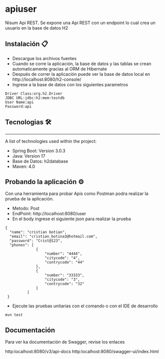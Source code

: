 # apiuser
Nisum Api REST.
Se expone una Api REST con un endpoint lo cual crea un usuario en la base de datos H2


## Instalación 📋
* Descargue los archivos fuentes
* Cuando se corre la aplicación, la base de datos y las tablas se crean automaticamente gracias al ORM de Hibernate
* Después de correr la aplicación puede ver la base de datos local en http://localhost:8080/h2-console/
* Ingrese a la base de datos con los siguientes parametros 
```
Driver Class:org.h2.Driver
JDBC URL:jdbc:h2:mem:testdb
User Name:api
Password:api
```


## Tecnologias 🛠️
***
A list of technologies used within the project:
* Spring Boot: Version 3.0.3
* Java: Version 17
* Base de Datos: h2database
* Maven: 4.0

## Probando la aplicación ⚙️
Con una herramienta para probar Apis como Postman podra realizar la prueba de la aplicación.
* Metodo: Post
* EndPoint: http://localhost:8080/user
* En el body ingrese el siguiente json para realizar la prueba
```
{
  "name": "cristian botian",
  "email": "cristian_botina3@hotmail.com",
  "password": "Crist@123",
  "phones": [
              {
                  "number": "4444",
                  "citycode": "4",
                  "contrycode": "44"
              },
              {
                  "number": "33333",
                  "citycode": "3",
                  "contrycode": "32"
              }
          ]
 }
```


* Ejecute las pruebas unitarias con el comando o con el IDE de desarrollo
```
mvn test
```

## Documentación
Para ver ka documentación de Swagger, revise los enlaces

http:localhost:8080/v3/api-docs
http:localhost:8080/swagger-ui/index.html